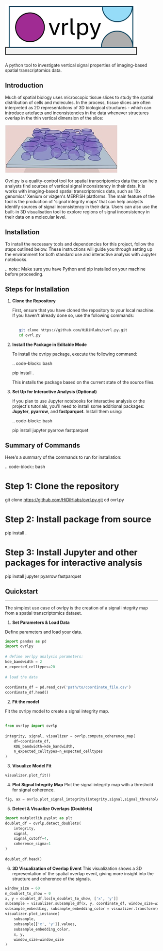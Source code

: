 
<!-- include image 'documentation/resources/ovrlpy-logo.png -->
![ovrlpy logo](docs/resources/ovrlpy-logo.png)

A python tool to investigate vertical signal properties of imaging-based spatial transcriptomics data.

## Introduction

Much of spatial biology uses microscopic tissue slices to study the spatial distribution of cells and molecules. In the process, tissue slices are often interpreted as 2D representations of 3D biological structures - which can introduce artefacts and inconsistencies in the data whenever structures overlap in the thin vertical dimension of the slice:

![3D slice visualization](docs/resources/cell_overlap_visualization.jpg)



Ovrl.py is a quality-control tool for spatial transcriptomics data that can help analysts find sources of vertical signal inconsistency in their data.
It is works with imaging-based spatial transcriptomics data, such as 10x genomics' Xenium or vizgen's MERFISH platforms.
The main feature of the tool is the production of 'signal integrity maps' that can help analysts identify sources of signal inconsistency in their data.
Users can also use the built-in 3D visualisation tool to explore regions of signal inconsistency in their data on a molecular level.

## Installation

To install the necessary tools and dependencies for this project, follow the steps outlined below. These instructions will guide you through setting up the environment for both standard use and interactive analysis with Jupyter notebooks.

.. note::
   Make sure you have Python and pip installed on your machine before proceeding.

Steps for Installation
-----------------------

1. **Clone the Repository**

   First, ensure that you have cloned the repository to your local machine. If you haven't already done so, use the following commands:

   ````bash

      git clone https://github.com/HiDiHlabs/ovrl.py.git
      cd ovrl.py

    ````

2. **Install the Package in Editable Mode**

   To install the ovrlpy package, execute the following command:

   .. code-block:: bash

      pip install .

   This installs the package based on the current state of the source files.

3. **Set Up for Interactive Analysis (Optional)**

   If you plan to use Jupyter notebooks for interactive analysis or the project's tutorials, you'll need to install some additional packages: **Jupyter**, **pyarrow**, and **fastparquet**. Install them using:

   .. code-block:: bash

      pip install jupyter pyarrow fastparquet


Summary of Commands
-------------------

Here's a summary of the commands to run for installation:

.. code-block:: bash

   # Step 1: Clone the repository
   git clone https://github.com/HiDiHlabs/ovrl.py.git
   cd ovrl.py

   # Step 2: Install package from source
   pip install .

   # Step 3: Install Jupyter and other packages for interactive analysis
   pip install jupyter pyarrow fastparquet


## Quickstart
-----------------------
The simplest use case of ovrlpy is the creation of a signal integrity map from a spatial transcriptomics dataset.
1. **Set Parameters & Load Data**

Define parameters and load your data.
```python
import pandas as pd
import ovrlpy

# define ovrlpy analysis parameters:
kde_bandwidth = 2
n_expected_celltypes=20

# load the data

coordinate_df = pd.read_csv('path/to/coordinate_file.csv')
coordinate_df.head()
```

2. **Fit the model** 

Fit the ovrlpy model to create a signal integrity map.

```python

from ovrlpy import ovrlp

integrity, signal, visualizer = ovrlp.compute_coherence_map(
    df=coordinate_df,
    KDE_bandwidth=kde_bandwidth,
    n_expected_celltypes=n_expected_celltypes
)
```

3. **Visualize Model Fit**

```python
visualizer.plot_fit()
```

4. **Plot Signal Integrity Map**
Plot the signal integrity map with a threshold for signal coherence.

```python
fig, ax = ovrlp.plot_signal_integrity(integrity,signal,signal_threshold=4.0)
```

5. **Detect & Visualize Overlaps (Doublets)**

```python
import matplotlib.pyplot as plt
doublet_df = ovrlp.detect_doublets(
    integrity, 
    signal, 
    signal_cutoff=4,
    coherence_sigma=1
)

doublet_df.head()
```

6. **3D Visualization of Overlap Event**
This visualization shows a 3D representation of the spatial overlap event, giving more insight into the structure and coherence of the signals.

```python
window_size = 60
n_doublet_to_show = 0
x, y = doublet_df.loc[n_doublet_to_show, ['x', 'y']]
subsample = visualizer.subsample_df(x, y, coordinate_df, window_size=window_size)
subsample_embedding, subsample_embedding_color = visualizer.transform(subsample)
visualizer.plot_instance(
    subsample,
    subsample[['x', 'y']].values,
    subsample_embedding_color,
    x, y,
    window_size=window_size
)

```
